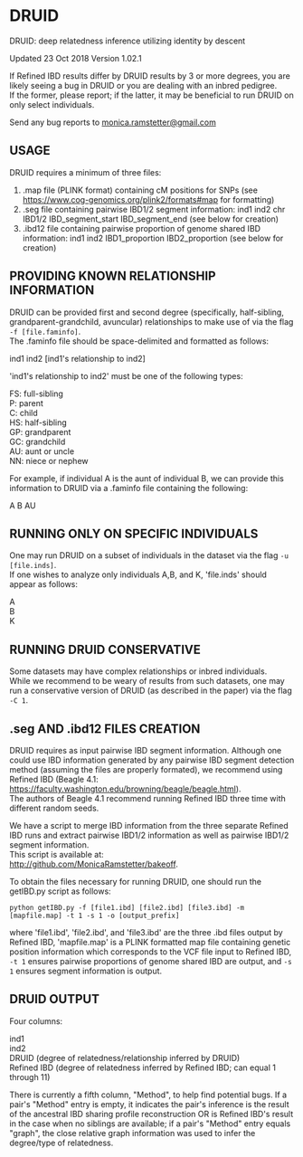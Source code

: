 # DRUID
DRUID: deep relatedness inference utilizing identity by descent

Updated 23 Oct 2018
Version 1.02.1

If Refined IBD results differ by DRUID results by 3 or more degrees, you are likely seeing a bug in DRUID or you are dealing with an inbred pedigree.  
If the former, please report; if the latter, it may be beneficial to run DRUID on only select individuals.

Send any bug reports to monica.ramstetter@gmail.com



USAGE
-----

DRUID requires a minimum of three files:  
1) .map file (PLINK format) containing cM positions for SNPs (see https://www.cog-genomics.org/plink2/formats#map for formatting)  
2) .seg file containing pairwise IBD1/2 segment information: ind1 ind2 chr IBD1/2 IBD_segment_start IBD_segment_end (see below for creation)  
3) .ibd12 file containing pairwise proportion of genome shared IBD information: ind1 ind2 IBD1_proportion IBD2_proportion (see below for creation)




PROVIDING KNOWN RELATIONSHIP INFORMATION
----------------------------------------

DRUID can be provided first and second degree (specifically, half-sibling, grandparent-grandchild, avuncular) relationships to make use of via the flag `-f [file.faminfo]`.  
The .faminfo file should be space-delimited and formatted as follows:

ind1 ind2 [ind1's relationship to ind2]

'ind1's relationship to ind2' must be one of the following types:

FS: full-sibling  
P: parent  
C: child  
HS: half-sibling  
GP: grandparent  
GC: grandchild  
AU: aunt or uncle  
NN: niece or nephew

For example, if individual A is the aunt of individual B, we can provide this information to DRUID via a .faminfo file containing the following:

A B AU




RUNNING ONLY ON SPECIFIC INDIVIDUALS
------------------------------------

One may run DRUID on a subset of individuals in the dataset via the flag `-u [file.inds]`.  
If one wishes to analyze only individuals A,B, and K, 'file.inds' should appear as follows:

A  
B  
K





RUNNING DRUID CONSERVATIVE
--------------------------

Some datasets may have complex relationships or inbred individuals.  
While we recommend to be weary of results from such datasets, one may run a conservative version of DRUID (as described in the paper) via the flag `-C 1`.






.seg AND .ibd12 FILES CREATION
------------------------------

DRUID requires as input pairwise IBD segment information. Although one could use IBD information generated by any pairwise IBD segment detection method (assuming the files are properly formated), we recommend using Refined IBD (Beagle 4.1: https://faculty.washington.edu/browning/beagle/beagle.html).  
The authors of Beagle 4.1 recommend running Refined IBD three time with different random seeds. 

We have a script to merge IBD information from the three separate Refined IBD runs and extract pairwise IBD1/2 information as well as pairwise IBD1/2 segment information.  
This script is available at:  
http://github.com/MonicaRamstetter/bakeoff. 

To obtain the files necessary for running DRUID, one should run the getIBD.py script as follows:

`python getIBD.py -f [file1.ibd] [file2.ibd] [file3.ibd] -m [mapfile.map] -t 1 -s 1 -o [output_prefix]`

where 'file1.ibd', 'file2.ibd', and 'file3.ibd' are the three .ibd files output by Refined IBD, 'mapfile.map' is a PLINK formatted map file containing genetic position information which corresponds to the VCF file input to Refined IBD, `-t 1` ensures pairwise proportions of genome shared IBD are output, and `-s 1` ensures segment information is output.



DRUID OUTPUT
------------

Four columns:

ind1  
ind2  
DRUID (degree of relatedness/relationship inferred by DRUID)  
Refined IBD (degree of relatedness inferred by Refined IBD; can equal 1 through 11)

There is currently a fifth column, "Method", to help find potential bugs. If a pair's "Method" entry is empty, it indicates the pair's inference is the result of the ancestral IBD sharing profile reconstruction OR is Refined IBD's result in the case when no siblings are available; if a pair's "Method" entry equals "graph", the close relative graph information was used to infer the degree/type of relatedness.





